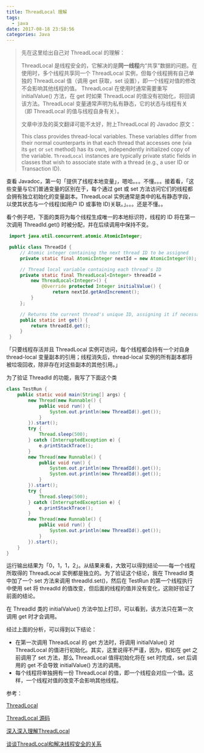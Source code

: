 ```yaml
---
title: ThreadLocal 理解
tags:
  - java
date: 2017-08-18 23:58:56
categories: Java
---
```


> 先在这里给出自己对 ThreadLocal 的理解：
>
> ThreadLocal 是线程安全的，它解决的是**同一线程**内“共享”数据的问题。在使用时，多个线程共享同一个 ThreadLocal 实例，但每个线程拥有自己单独的 ThreadLocal 值（调用 get 获取，set 设置），即一个线程对值的修改不会影响其他线程的值。 ThreadLocal 在使用时通常需要重写 initialValue() 方法，在 get 时如果 ThreadLocal 的值没有初始化，将回调该方法。ThreadLocal 变量通常声明为私有静态，它的状态与线程有关（即 ThreadLocal 的值与线程自身有关）。
>
> 文章中涉及的英文翻译可能不太好，附上ThreadLocal 的  Javadoc 原文：
>
> This class provides thread-local variables. These variables differ from their normal counterparts in that each thread that accesses one (via its `get` or `set` method) has its own, independently initialized copy of the variable. `ThreadLocal` instances are typically private static fields in classes that wish to associate state with a thread (e.g., a user ID or Transaction ID).



查看 Javadoc，第一句「提供了线程本地变量」，嗯哈。。。不懂。。。接着看，「这些变量与它们普通变量的区别在于，每个通过 get 或 set 方法访问它们的线程都会拥有独立初始化的变量副本。ThreadLocal 实例通常是类中的私有静态字段，以使其状态与一个线程(如用户 ID 或事物 ID)关联。」。。。还是不懂。。

看个例子吧，下面的类将为每个线程生成唯一的本地标识符，线程的 ID 将在第一次调用 ThreadId.get() 时被分配，并在后续调用中保持不变。

```java
 import java.util.concurrent.atomic.AtomicInteger;

 public class ThreadId {
     // Atomic integer containing the next thread ID to be assigned
     private static final AtomicInteger nextId = new AtomicInteger(0);

     // Thread local variable containing each thread's ID
     private static final ThreadLocal<Integer> threadId =
         new ThreadLocal<Integer>() {
             @Override protected Integer initialValue() {
                 return nextId.getAndIncrement();
         }
     };

     // Returns the current thread's unique ID, assigning it if necessary
     public static int get() {
         return threadId.get();
     }
 }
```

「只要线程存活并且 ThreadLocal 实例可访问，每个线程都会持有一个对自身 thread-local 变量副本的引用；线程消失后，thread-local 实例的所有副本都将被垃圾回收，除非存在对这些副本的其他引用。」

为了验证 ThreadId 的功能，我写了下面这个类

```java
class TestRun {
	public static void main(String[] args) {
		new Thread(new Runnable() {
			public void run() {
				System.out.println(new ThreadId().get());
			}
		}).start();
		try {
            Thread.sleep(500);
        } catch (InterruptedException e) {
            e.printStackTrace();
        }
		new Thread(new Runnable() {
			public void run() {
				System.out.println(new ThreadId().get());
				System.out.println(new ThreadId().get());
			}
		}).start();
		try {
            Thread.sleep(500);
        } catch (InterruptedException e) {
            e.printStackTrace();
        }
		new Thread(new Runnable() {
			public void run() {
				System.out.println(new ThreadId().get());
			}
		}).start();
	}
}
```

运行输出结果为「0，1，1，2」。从结果来看，大致可以得到结论——每一个线程所取得的 ThreadLocal 实例都是独立的。为了验证这个结论，我在 ThreadId 类中加了一个 set 方法来调用 threadId.set()，然后在 TestRun 的第一个线程执行中使用 set 将 threadId 的值改变，但后面的线程的值并没有变化，这刚好验证了前面的结论。

在 ThreadId 类的 initialValue() 方法中加上打印，可以看到，该方法只在第一次调用 get 时才会调用。

经过上面的分析，可以得到以下结论：

+ 在第一次调用 ThreadLocal 的 get 方法时，将调用 initialValue() 对 ThreadLocal 的值进行初始化。其实，这里说得不严谨，因为，假如在 get 之前调用了 set 方法，那么 ThreadLocal 值得初始化将在 set 时完成，set 后调用的 get 不会导致 initialValue() 方法的调用。
+ 每个线程将单独拥有一份 ThreadLocal 的值，即一个线程会对应一个值。这样，一个线程对值的改变不会影响其他线程。



参考：

[ThreadLocal](https://developer.android.com/reference/java/lang/ThreadLocal.html)

[ThreadLocal 源码](https://android.googlesource.com/platform/libcore/+/refs/heads/master/ojluni/src/main/java/java/lang/ThreadLocal.java)

[深入深入理解ThreadLocal](http://www.cnblogs.com/lqminn/p/3751206.html)

[谈谈ThreadLocal和解决线程安全的关系](http://zhangbo-peipei-163-com.iteye.com/blog/2029216?utm_source=qq&utm_medium=social)



